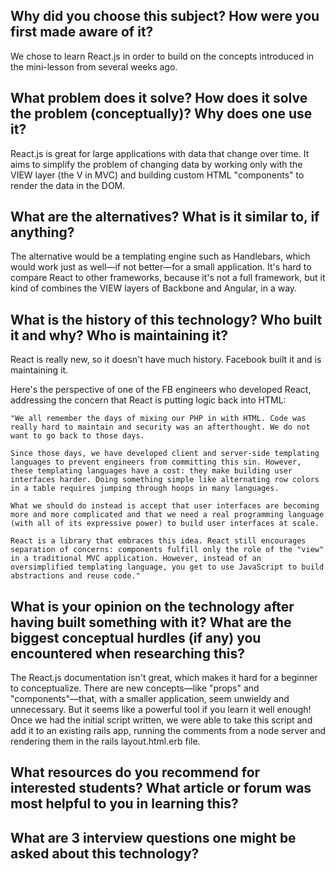 ## Why did you choose this subject? How were you first made aware of it?

We chose to learn React.js in order to build on the concepts introduced in the mini-lesson from several weeks ago.

## What problem does it solve? How does it solve the problem (conceptually)? Why does one use it?

React.js is great for large applications with data that change over time. It aims to simplify the problem of changing data by working only with the VIEW layer (the V in MVC) and building custom HTML "components" to render the data in the DOM.

## What are the alternatives? What is it similar to, if anything?

The alternative would be a templating engine such as Handlebars, which would work just as well—if not better—for a small application. It's hard to compare React to other frameworks, because it's not a full framework, but it kind of combines the VIEW layers of Backbone and Angular, in a way.

## What is the history of this technology? Who built it and why? Who is maintaining it?

React is really new, so it doesn't have much history. Facebook built it and is maintaining it.

Here's the perspective of one of the FB engineers who developed React, addressing the concern that React is putting logic back into HTML:

`"We all remember the days of mixing our PHP in with HTML. Code was really hard to maintain and security was an afterthought. We do not want to go back to those days.`

`Since those days, we have developed client and server-side templating languages to prevent engineers from committing this sin. However, these templating languages have a cost: they make building user interfaces harder. Doing something simple like alternating row colors in a table requires jumping through hoops in many languages.`

`What we should do instead is accept that user interfaces are becoming more and more complicated and that we need a real programming language (with all of its expressive power) to build user interfaces at scale.`

`React is a library that embraces this idea. React still encourages separation of concerns: components fulfill only the role of the "view" in a traditional MVC application. However, instead of an oversimplified templating language, you get to use JavaScript to build abstractions and reuse code."`

## What is your opinion on the technology after having built something with it? What are the biggest conceptual hurdles (if any) you encountered when researching this?

The React.js documentation isn't great, which makes it hard for a beginner to conceptualize. There are new concepts—like "props" and "components"—that, with a smaller application, seem unwieldy and unnecessary. But it seems like a powerful tool if you learn it well enough! Once we had the initial script written, we were able to take this script and add it to an existing rails app, running the comments from a node server and rendering them in the rails layout.html.erb file.


## What resources do you recommend for interested students? What article or forum was most helpful to you in learning this?


## What are 3 interview questions one might be asked about this technology?
